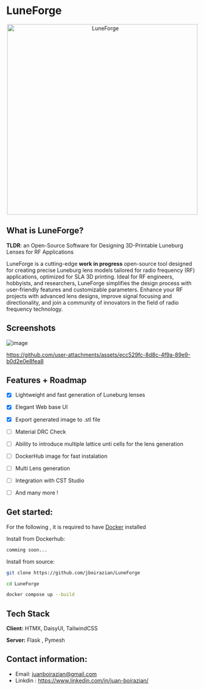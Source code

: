 # LuneForge

<p align="center">
  <img src="https://github.com/jboirazian/LuneForge/assets/21143405/c74157f0-7896-45e1-a5f4-219d3b1a810d" alt="LuneForge" width="500"/>
</p>



## What is LuneForge?

**TLDR**: an Open-Source Software for Designing 3D-Printable Luneburg Lenses for RF Applications

LuneForge is a cutting-edge **work in progress** open-source tool designed for creating precise Luneburg lens models tailored for radio frequency (RF) applications, optimized for SLA 3D printing. Ideal for RF engineers, hobbyists, and researchers, LuneForge simplifies the design process with user-friendly features and customizable parameters. Enhance your RF projects with advanced lens designs, improve signal focusing and directionality, and join a community of innovators in the field of radio frequency technology.

## Screenshots

![image](https://github.com/user-attachments/assets/4bcfc710-36c8-4828-9a6e-e17417089945)



https://github.com/user-attachments/assets/ecc529fc-8d8c-4f9a-89e9-b0d2e0e8fea8



## Features + Roadmap

- [x] Lightweight and fast generation of Luneburg lenses
- [x] Elegant Web base UI
- [x] Export generated image to .stl file
- [ ] Material DRC Check  
- [ ] Ability to introduce multiple lattice unti cells for the lens generation
- [ ] DockerHub image for fast instalation
- [ ] Multi Lens generation
- [ ] Integration with CST Studio
- [ ] And many more !


## Get started:

For the following , it is required to have [Docker](https://www.docker.com/) installed 

Install from Dockerhub:

```bash
comming soon...
```

Install from source:

```bash
git clone https://github.com/jboirazian/LuneForge
```

```bash
cd LuneForge
```

```bash
docker compose up --build
```


## Tech Stack

**Client:** HTMX, DaisyUI, TailwindCSS

**Server:** Flask , Pymesh

## Contact information:

- Email: juanboirazian@gmail.com
- Linkdin : https://www.linkedin.com/in/juan-boirazian/ 
